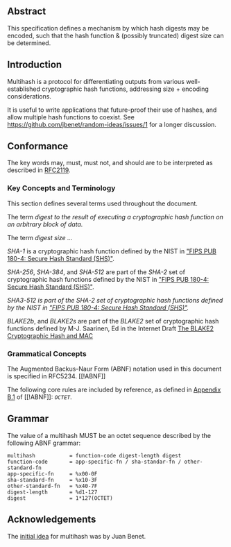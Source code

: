 ## Abstract

This specification defines a mechanism by which hash digests may be encoded,
such that the hash function & (possibly truncated) digest size can be determined.

## Introduction

Multihash is a protocol for differentiating outputs from various
well-established cryptographic hash functions, addressing size + encoding
considerations.

It is useful to write applications that future-proof their use of hashes,
and allow multiple hash functions to coexist.
See https://github.com/jbenet/random-ideas/issues/1 for a longer discussion.

## Conformance

The key words may, must, must not, and should are to be interpreted as
described in [RFC2119].

[RFC2119]: https://tools.ietf.org/html/rfc2119

### Key Concepts and Terminology

This section defines several terms used throughout the document.

The term <dfn>digest<dfn> to the result of executing a cryptographic hash
function on an arbitrary block of data.

The term <dfn>digest size<dfn> ...

<dfn>SHA-1</dfn> is a cryptographic hash function defined by the
NIST in ["FIPS PUB 180-4: Secure Hash Standard (SHS)"][shs].

<dfn>SHA-256</dfn>, <dfn>SHA-384</dfn>, and <dfn>SHA-512</dfn> are part
of the <dfn>SHA-2</dfn> set of cryptographic hash functions defined by the
NIST in ["FIPS PUB 180-4: Secure Hash Standard (SHS)"][shs].

<dfn>SHA3-512<dfn> is part
of the <dfn>SHA-2</dfn> set of cryptographic hash functions defined by the
NIST in ["FIPS PUB 180-4: Secure Hash Standard (SHS)"][shs].

[shs]: http://csrc.nist.gov/publications/fips/fips180-4/fips-180-4.pdf

<dfn>BLAKE2b</dfn>, and <dfn>BLAKE2s</dfn> are part of the <dfn>BLAKE2</dfn>
set of cryptographic hash functions defined by M-J. Saarinen, Ed
in the Internet Draft [The BLAKE2 Cryptographic Hash and MAC][blake2]

[blake2]: https://datatracker.ietf.org/doc/draft-saarinen-blake2/

### Grammatical Concepts

The Augmented Backus-Naur Form (ABNF) notation used in this document is
specified in RFC5234. [[!ABNF]]

The following core rules are included by reference, as defined in 
[Appendix B.1][abnf-b1] of [[!ABNF]]: <code><dfn>OCTET</dfn></code>.

[abnf-b1]: https://tools.ietf.org/html/rfc5234#appendix-B.1

## Grammar

The value of a multihash MUST be an octet sequence described by the following
ABNF grammar:

    multihash           = function-code digest-length digest
    function-code       = app-specific-fn / sha-standar-fn / other-standard-fn
    app-specific-fn     = %x00-0F
    sha-standard-fn     = %x10-3F
    other-standard-fn   = %x40-7F
    digest-length       = %d1-127
    digest              = 1*127(OCTET)

## Acknowledgements

The [initial idea] for multihash was by Juan Benet.

[initial idea]: https://github.com/jbenet/random-ideas/issues/1
